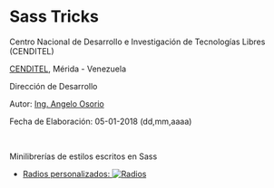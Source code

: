 # Sass Tricks
<p> Centro Nacional de Desarrollo e Investigación de Tecnologías Libres (CENDITEL)</p>
<p> <a href="https://www.cenditel.gob.ve/">CENDITEL</a>, Mérida - Venezuela </p>
<p> Dirección de Desarrollo </p>
<p> Autor: <a href="https://twitter.com/Engel_PAIN">Ing. Angelo Osorio</a> </p>
<p> Fecha de Elaboración: 05-01-2018 (dd,mm,aaaa)</p><br>


<p> Minilibrerías de estilos escritos en Sass </p>

<ul>
  <li>
    <a href="https://github.com/engelpain/sass-tricks/blob/master/radios/radios.md">
      Radios personalizados:
      <img src="https://github.com/engelpain/sass-tricks/blob/master/radios/radios.png" alt="Radios">
    </a>
  </li>
</ul>